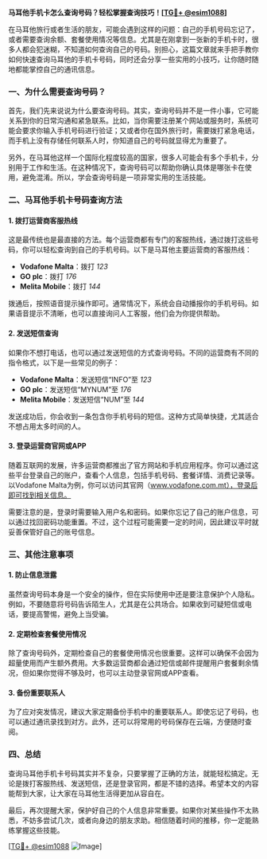 **马耳他手机卡怎么查询号码？轻松掌握查询技巧！[[TG💪+ @esim1088](https://t.me/s/esim1088)]**

在马耳他旅行或者生活的朋友，可能会遇到这样的问题：自己的手机号码忘记了，或者需要查询余额、套餐使用情况等信息。尤其是在刚拿到一张新的手机卡时，很多人都会犯迷糊，不知道如何查询自己的号码。别担心，这篇文章就来手把手教你如何快速查询马耳他的手机卡号码，同时还会分享一些实用的小技巧，让你随时随地都能掌控自己的通讯信息。

### 一、为什么需要查询号码？

首先，我们先来说说为什么要查询号码。其实，查询号码并不是一件小事，它可能关系到你的日常沟通和紧急联系。比如，当你需要注册某个网站或服务时，系统可能会要求你输入手机号码进行验证；又或者你在国外旅行时，需要拨打紧急电话，而手机上没有存储任何联系人时，你知道自己的号码就显得尤为重要了。

另外，在马耳他这样一个国际化程度较高的国家，很多人可能会有多个手机卡，分别用于工作和生活。在这种情况下，查询号码可以帮助你确认具体是哪张卡在使用，避免混淆。所以，学会查询号码是一项非常实用的生活技能。

### 二、马耳他手机卡号码查询方法

#### 1. 拨打运营商客服热线

这是最传统也是最直接的方法。每个运营商都有专门的客服热线，通过拨打这些号码，你可以轻松查询到自己的手机号码。以下是马耳他主要运营商的客服热线：

- **Vodafone Malta**：拨打 *123*
- **GO plc**：拨打 *176*
- **Melita Mobile**：拨打 *144*

拨通后，按照语音提示操作即可。通常情况下，系统会自动播报你的手机号码。如果语音提示不清晰，也可以直接询问人工客服，他们会为你提供帮助。

#### 2. 发送短信查询

如果你不想打电话，也可以通过发送短信的方式查询号码。不同的运营商有不同的指令格式，以下是一些常见的例子：

- **Vodafone Malta**：发送短信“INFO”至 *123*
- **GO plc**：发送短信“MYNUM”至 *176*
- **Melita Mobile**：发送短信“NUM”至 *144*

发送成功后，你会收到一条包含你手机号码的短信。这种方式简单快捷，尤其适合不想占用太多时间的人。

#### 3. 登录运营商官网或APP

随着互联网的发展，许多运营商都推出了官方网站和手机应用程序。你可以通过这些平台登录自己的账户，查看个人信息，包括手机号码、套餐详情、消费记录等。以Vodafone Malta为例，你可以访问其官网（www.vodafone.com.mt），登录后即可找到相关信息。

需要注意的是，登录时需要输入用户名和密码。如果你忘记了自己的账户信息，可以通过找回密码功能重置。不过，这个过程可能需要一定的时间，因此建议平时就妥善保管好自己的账号信息。

### 三、其他注意事项

#### 1. 防止信息泄露

虽然查询号码本身是一个安全的操作，但在实际使用中还是要注意保护个人隐私。例如，不要随意将号码告诉陌生人，尤其是在公共场合。如果收到可疑短信或电话，要提高警惕，避免上当受骗。

#### 2. 定期检查套餐使用情况

除了查询号码外，定期检查自己的套餐使用情况也很重要。这样可以确保不会因为超量使用而产生额外费用。大多数运营商都会通过短信或邮件提醒用户套餐剩余情况，但如果你觉得不够及时，也可以主动登录官网或APP查看。

#### 3. 备份重要联系人

为了应对突发情况，建议大家定期备份手机中的重要联系人。即使忘记了号码，也可以通过通讯录找到对方。此外，还可以将常用的号码保存在云端，方便随时查阅。

### 四、总结

查询马耳他手机卡号码其实并不复杂，只要掌握了正确的方法，就能轻松搞定。无论是拨打客服热线、发送短信，还是登录官网，都是不错的选择。希望本文的内容能帮到大家，让大家在马耳他生活得更加从容自在。

最后，再次提醒大家，保护好自己的个人信息非常重要。如果你对某些操作不太熟悉，不妨多尝试几次，或者向身边的朋友求助。相信随着时间的推移，你一定能熟练掌握这些技能。

[[TG💪+ @esim1088](https://t.me/s/esim1088) ![Image](https://i.postimg.cc/4NQfJmqS/Snipaste-2025-05-13-00-14-12.png)]